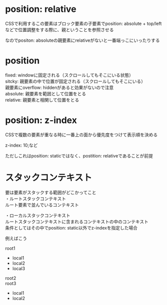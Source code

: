 # position: relative
CSSで利用するこの要素はブロック要素の子要素でposition: absolute + top/leftなどで位置調整をする際に、親ということを参照させる

なのでpositon: absoluteの親要素にrelativeがないと一番端っこにいったりする


# position
fixed: windowに固定される（スクロールしてもそこにいる状態）   
sitcky: 親要素の中で位置が固定される（スクロールしてもそこにいる）  
        親要素にoverflow: hiddenがあると効果がないので注意  
absolute: 親要素を範囲として位置をとる    
relative: 親要素と相関して位置をとる    

# position: z-index
CSSで複数の要素が重なる時に一番上の面から優先度をつけて表示順を決める

z-index: 10;など

ただしこれはposition: staticではなく、postition: relativeであることが前提

# スタックコンテキスト
要は要素がスタックする範囲がどこかってこと  
・ルートスタックコンテキスト  
ルート要素で並んでいるコンテキスト

・ローカルスタックコンテキスト  
ルートスタックコンテキストに含まれるコンテキストの中のコンテキスト  
条件としてはその中でposition: static以外でz-indexを指定した場合

例えばこう  

root1
  - local1
  - local2
  - local3  

root2  
root3  
  - local1
  - local2

